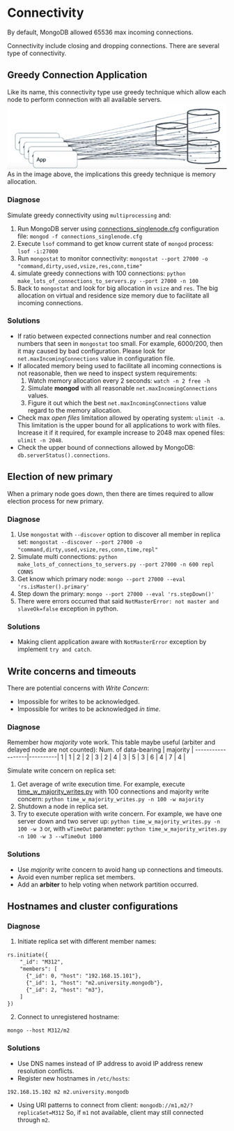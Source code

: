 # Connectivity

By default, MongoDB allowed 65536 max incoming connections.

Connectivity include closing and dropping connections. There are several type of connectivity.


## Greedy Connection Application

Like its name, this connectivity type use greedy technique which allow each node to perform connection with all available servers.
![](picture/greedy-connection.png)
As in the image above, the implications this greedy technique is memory allocation.

### Diagnose

Simulate greedy connectivity using `multiprocessing` and:

1. Run MongoDB server using [connections_singlenode.cfg](connections_singlenode.cfg) configuration file:
```mongod -f connections_singlenode.cfg```
2. Execute `lsof` command to get know current state of `mongod` process:
```lsof -i:27000```
3. Run `mongostat` to monitor connectivity:
```mongostat --port 27000 -o "command,dirty,used,vsize,res,conn,time"```
4. simulate greedy connections with 100 connections:
```python make_lots_of_connections_to_servers.py --port 27000 -n 100```
5. Back to `mongostat` and look for big allocation in `vsize` and `res`. The big allocation on virtual and residence size memory due to facilitate all incoming connections.

### Solutions

* If ratio between expected connections number and real connection numbers that seen in `mongostat` too small. For example, 6000/200, then it may caused by bad configuration. Please look for `net.maxIncomingConnections` value in configuration file.
* If allocated memory being used to facilitate all incoming connections is not reasonable, then we need to inspect system requirements:
	1. Watch memory allocation every 2 seconds:
	```watch -n 2 free -h```
	2. Simulate **mongod** with all reasonable `net.maxIncomingConnections` values.
	3. Figure it out which the best `net.maxIncomingConnections` value regard to the memory allocation.
* Check max *open files* limitation allowed by operating system: ```ulimit -a```. This limitation is the upper bound for all applications to work with files. Increase it if it required, for example increase to 2048 max opened files: `ulimit -n 2048`.
* Check the upper bound of connections allowed by MongoDB: ```db.serverStatus().connections```.


## Election of new primary

When a primary node goes down, then there are times required to allow election process for new primary.

### Diagnose

1. Use `mongostat` with `--discover` option to discover all member in replica set:
```mongostat --discover --port 27000 -o "command,dirty,used,vsize,res,conn,time,repl"```
2. Simulate multi connections:
```python make_lots_of_connections_to_servers.py --port 27000 -n 600 repl CONNS```
3. Get know which primary node:
```mongo --port 27000 --eval 'rs.isMaster().primary'```
4. Step down the primary:
```mongo --port 27000 --eval 'rs.stepDown()'```
5. There were errors occurred that said `NotMasterError: not master and slaveOk=false` exception in python.

### Solutions

* Making client application aware with `NotMasterError` exception by implement `try and catch`.


## Write concerns and timeouts

There are potential concerns with *Write Concern*:
* Impossible for writes to be acknowledged.
* Impossible for writes to be acknowledged *in time*.

### Diagnose

Remember how *majority* vote work. This table maybe useful (arbiter and delayed node are not counted):
Num. of data-bearing | majority |
------------------|----------|
1 | 1 |
2 | 2 |
3 | 2 |
4 | 3 |
5 | 3 |
6 | 4 |
7 | 4 |

Simulate write concern on replica set:

1. Get average of write execution time. For example, execute [time_w_majority_writes.py](time_w_majority_writes.py) with 100 connections and majority write concern:
```python time_w_majority_writes.py -n 100 -w majority```
2. Shutdown a node in replica set.
3. Try to execute operation with write concern. For example, we have one server down and two server up:
```python time_w_majority_writes.py -n 100 -w 3```
or, with `wTimeOut` parameter:
```python time_w_majority_writes.py -n 100 -w 3 --wTimeOut 1000```

### Solutions

* Use *majority* write concern to avoid hang up connections and timeouts.
* Avoid even number replica set members.
* Add an **arbiter** to help voting when network partition occurred.


## Hostnames and cluster configurations

### Diagnose

1. Initiate replica set with different member names:
```
rs.initiate({
    "_id": "M312",
    "members": [
      {"_id": 0, "host": "192.168.15.101"},
      {"_id": 1, "host": "m2.university.mongodb"},
      {"_id": 2, "host": "m3"},
    ]
})
```
2. Connect to unregistered hostname:
```
mongo --host M312/m2
```

### Solutions

* Use DNS names instead of IP address to avoid IP address renew resolution conflicts.
* Register new hostnames in `/etc/hosts`:
```
192.168.15.102 m2 m2.university.mongodb
```
* Using URI patterns to connect from client:
```mongodb://m1,m2/?replicaSet=M312```
So, if `m1` not available, client may still connected through `m2`.
